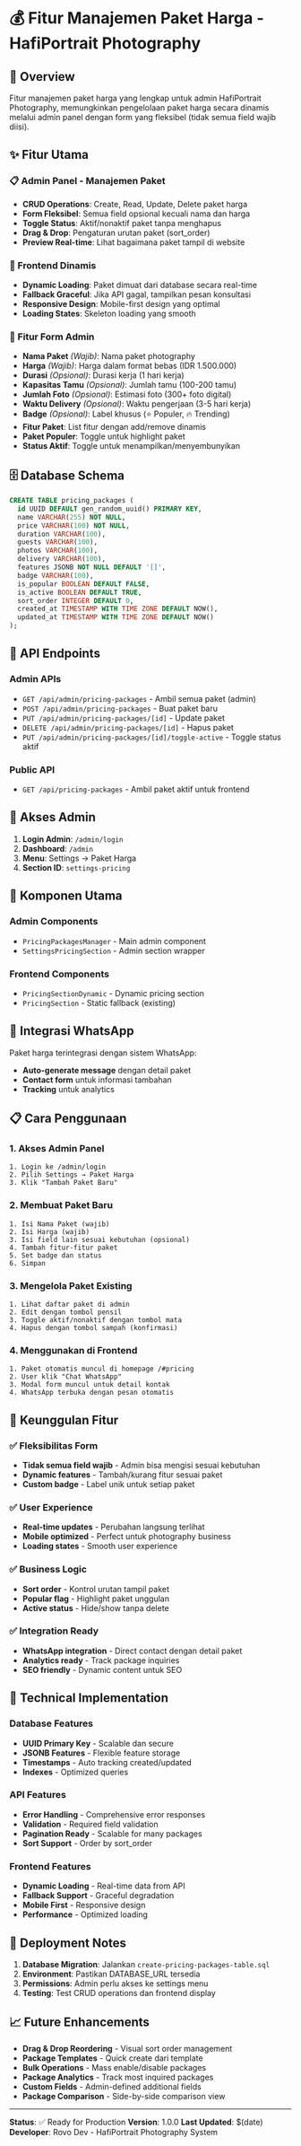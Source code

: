 # 💰 Fitur Manajemen Paket Harga - HafiPortrait Photography

## 🎯 Overview
Fitur manajemen paket harga yang lengkap untuk admin HafiPortrait Photography, memungkinkan pengelolaan paket harga secara dinamis melalui admin panel dengan form yang fleksibel (tidak semua field wajib diisi).

## ✨ Fitur Utama

### 📋 Admin Panel - Manajemen Paket
- **CRUD Operations**: Create, Read, Update, Delete paket harga
- **Form Fleksibel**: Semua field opsional kecuali nama dan harga
- **Toggle Status**: Aktif/nonaktif paket tanpa menghapus
- **Drag & Drop**: Pengaturan urutan paket (sort_order)
- **Preview Real-time**: Lihat bagaimana paket tampil di website

### 🎨 Frontend Dinamis
- **Dynamic Loading**: Paket dimuat dari database secara real-time
- **Fallback Graceful**: Jika API gagal, tampilkan pesan konsultasi
- **Responsive Design**: Mobile-first design yang optimal
- **Loading States**: Skeleton loading yang smooth

### 🔧 Fitur Form Admin
- **Nama Paket** *(Wajib)*: Nama paket photography
- **Harga** *(Wajib)*: Harga dalam format bebas (IDR 1.500.000)
- **Durasi** *(Opsional)*: Durasi kerja (1 hari kerja)
- **Kapasitas Tamu** *(Opsional)*: Jumlah tamu (100-200 tamu)
- **Jumlah Foto** *(Opsional)*: Estimasi foto (300+ foto digital)
- **Waktu Delivery** *(Opsional)*: Waktu pengerjaan (3-5 hari kerja)
- **Badge** *(Opsional)*: Label khusus (⭐ Populer, 🔥 Trending)
- **Fitur Paket**: List fitur dengan add/remove dinamis
- **Paket Populer**: Toggle untuk highlight paket
- **Status Aktif**: Toggle untuk menampilkan/menyembunyikan

## 🗄️ Database Schema

```sql
CREATE TABLE pricing_packages (
  id UUID DEFAULT gen_random_uuid() PRIMARY KEY,
  name VARCHAR(255) NOT NULL,
  price VARCHAR(100) NOT NULL,
  duration VARCHAR(100),
  guests VARCHAR(100),
  photos VARCHAR(100),
  delivery VARCHAR(100),
  features JSONB NOT NULL DEFAULT '[]',
  badge VARCHAR(100),
  is_popular BOOLEAN DEFAULT FALSE,
  is_active BOOLEAN DEFAULT TRUE,
  sort_order INTEGER DEFAULT 0,
  created_at TIMESTAMP WITH TIME ZONE DEFAULT NOW(),
  updated_at TIMESTAMP WITH TIME ZONE DEFAULT NOW()
);
```

## 🚀 API Endpoints

### Admin APIs
- `GET /api/admin/pricing-packages` - Ambil semua paket (admin)
- `POST /api/admin/pricing-packages` - Buat paket baru
- `PUT /api/admin/pricing-packages/[id]` - Update paket
- `DELETE /api/admin/pricing-packages/[id]` - Hapus paket
- `PUT /api/admin/pricing-packages/[id]/toggle-active` - Toggle status aktif

### Public API
- `GET /api/pricing-packages` - Ambil paket aktif untuk frontend

## 📱 Akses Admin

1. **Login Admin**: `/admin/login`
2. **Dashboard**: `/admin`
3. **Menu**: Settings → Paket Harga
4. **Section ID**: `settings-pricing`

## 🎨 Komponen Utama

### Admin Components
- `PricingPackagesManager` - Main admin component
- `SettingsPricingSection` - Admin section wrapper

### Frontend Components
- `PricingSectionDynamic` - Dynamic pricing section
- `PricingSection` - Static fallback (existing)

## 🔄 Integrasi WhatsApp

Paket harga terintegrasi dengan sistem WhatsApp:
- **Auto-generate message** dengan detail paket
- **Contact form** untuk informasi tambahan
- **Tracking** untuk analytics

## 📋 Cara Penggunaan

### 1. Akses Admin Panel
```
1. Login ke /admin/login
2. Pilih Settings → Paket Harga
3. Klik "Tambah Paket Baru"
```

### 2. Membuat Paket Baru
```
1. Isi Nama Paket (wajib)
2. Isi Harga (wajib)
3. Isi field lain sesuai kebutuhan (opsional)
4. Tambah fitur-fitur paket
5. Set badge dan status
6. Simpan
```

### 3. Mengelola Paket Existing
```
1. Lihat daftar paket di admin
2. Edit dengan tombol pensil
3. Toggle aktif/nonaktif dengan tombol mata
4. Hapus dengan tombol sampah (konfirmasi)
```

### 4. Menggunakan di Frontend
```
1. Paket otomatis muncul di homepage /#pricing
2. User klik "Chat WhatsApp"
3. Modal form muncul untuk detail kontak
4. WhatsApp terbuka dengan pesan otomatis
```

## 🎯 Keunggulan Fitur

### ✅ Fleksibilitas Form
- **Tidak semua field wajib** - Admin bisa mengisi sesuai kebutuhan
- **Dynamic features** - Tambah/kurang fitur sesuai paket
- **Custom badge** - Label unik untuk setiap paket

### ✅ User Experience
- **Real-time updates** - Perubahan langsung terlihat
- **Mobile optimized** - Perfect untuk photography business
- **Loading states** - Smooth user experience

### ✅ Business Logic
- **Sort order** - Kontrol urutan tampil paket
- **Popular flag** - Highlight paket unggulan
- **Active status** - Hide/show tanpa delete

### ✅ Integration Ready
- **WhatsApp integration** - Direct contact dengan detail paket
- **Analytics ready** - Track package inquiries
- **SEO friendly** - Dynamic content untuk SEO

## 🔧 Technical Implementation

### Database Features
- **UUID Primary Key** - Scalable dan secure
- **JSONB Features** - Flexible feature storage
- **Timestamps** - Auto tracking created/updated
- **Indexes** - Optimized queries

### API Features
- **Error Handling** - Comprehensive error responses
- **Validation** - Required field validation
- **Pagination Ready** - Scalable for many packages
- **Sort Support** - Order by sort_order

### Frontend Features
- **Dynamic Loading** - Real-time data from API
- **Fallback Support** - Graceful degradation
- **Mobile First** - Responsive design
- **Performance** - Optimized loading

## 🚀 Deployment Notes

1. **Database Migration**: Jalankan `create-pricing-packages-table.sql`
2. **Environment**: Pastikan DATABASE_URL tersedia
3. **Permissions**: Admin perlu akses ke settings menu
4. **Testing**: Test CRUD operations dan frontend display

## 📈 Future Enhancements

- **Drag & Drop Reordering** - Visual sort order management
- **Package Templates** - Quick create dari template
- **Bulk Operations** - Mass enable/disable packages
- **Package Analytics** - Track most inquired packages
- **Custom Fields** - Admin-defined additional fields
- **Package Comparison** - Side-by-side comparison view

---

**Status**: ✅ Ready for Production
**Version**: 1.0.0
**Last Updated**: $(date)
**Developer**: Rovo Dev - HafiPortrait Photography System